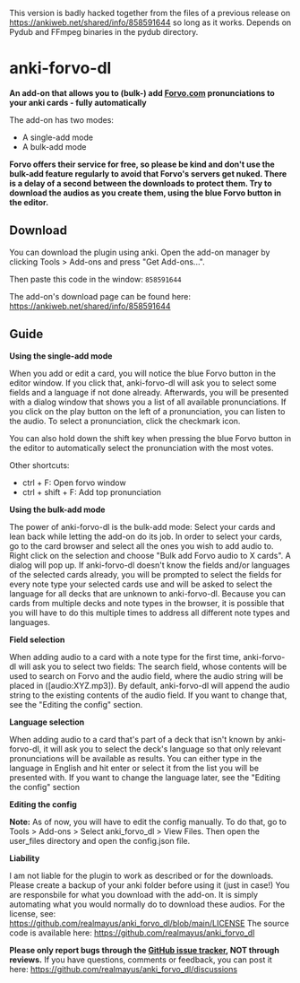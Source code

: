 This version is badly hacked together from the files of a previous release on https://ankiweb.net/shared/info/858591644 so long as it works. Depends on Pydub and FFmpeg binaries in the pydub directory.

# anki-forvo-dl
<b>An add-on that allows you to (bulk-) add <a href="http://Forvo.com" rel="nofollow">Forvo.com</a> pronunciations to your anki cards - fully automatically</b>

The add-on has two modes:
<ul>
<li>A single-add mode</li>
<li>A bulk-add mode</li>
</ul>

**Forvo offers their service for free, so please be kind and don't use the bulk-add feature regularly to avoid that Forvo's servers get nuked. There is a delay of a second between the downloads to protect them. Try to download the audios as you create them, using the blue Forvo button in the editor.**

## Download
You can download the plugin using anki. Open the add-on manager by clicking Tools > Add-ons and press "Get Add-ons...".

Then paste this code in the window: `858591644`

The add-on's download page can be found here: https://ankiweb.net/shared/info/858591644

## Guide
<b>Using the single-add mode</b>

When you add or edit a card, you will notice the blue Forvo button in the editor window. If you click that, anki-forvo-dl will ask you to select some fields and a language if not done already.
Afterwards, you will be presented with a dialog window that shows you a list of all available pronunciations. If you click on the play button on the left of a pronunciation, you can listen to the audio. To select a pronunciation, click the checkmark icon.

You can also hold down the shift key when pressing the blue Forvo button in the editor to automatically select the pronunciation with the most votes.

Other shortcuts:
- ctrl + F: Open forvo window
- ctrl + shift + F: Add top pronunciation

<b>Using the bulk-add mode</b>

The power of anki-forvo-dl is the bulk-add mode: Select your cards and lean back while letting the add-on do its job. 
In order to select your cards, go to the card browser and select all the ones you wish to add audio to. Right click on the selection and choose "Bulk add Forvo audio to X cards". A dialog will pop up.
If anki-forvo-dl doesn't know the fields and/or languages of the selected cards already, you will be prompted to select the fields for every note type your selected cards use and will be asked to select the language for all decks that are unknown to anki-forvo-dl. Because you can cards from multiple decks and note types in the browser, it is possible that you will have to do this multiple times to address all different note types and languages.

<b>Field selection</b>

When adding audio to a card with a note type for the first time, anki-forvo-dl will ask you to select two fields:
The search field, whose contents will be used to search on Forvo and the audio field, where the audio string will be placed in ([audio:XYZ.mp3]).
By default, anki-forvo-dl will append the audio string to the existing contents of the audio field. If you want to change that, see the "Editing the config" section.

<b>Language selection</b>

When adding audio to a card that's part of a deck that isn't known by anki-forvo-dl, it will ask you to select the deck's language so that only relevant pronunciations will be available as results. You can either type in the language in English and hit enter or select it from the list you will be presented with. If you want to change the language later, see the "Editing the config" section

<b>Editing the config</b>

<b>Note:</b> As of now, you will have to edit the config manually. To do that, go to Tools &gt; Add-ons &gt; Select anki_forvo_dl &gt; View Files. Then open the user_files directory and open the config.json file.

<b>Liability</b>

I am not liable for the plugin to work as described or for the downloads. Please create a backup of your anki folder before using it (just in case!)
You are responsbile for what you download with the add-on. It is simply automating what you would normally do to download these audios.
For the license, see: <a href="https://github.com/realmayus/anki_forvo_dl/blob/main/LICENSE" rel="nofollow">https://github.com/realmayus/anki_forvo_dl/blob/main/LICENSE</a>
The source code is available here: <a href="https://github.com/realmayus/anki_forvo_dl" rel="nofollow">https://github.com/realmayus/anki_forvo_dl</a>

<b>Please only report bugs through the <a href="https://github.com/realmayus/anki_forvo_dl/issues" rel="nofollow">GitHub issue tracker</a>, NOT through reviews.</b>
If you have questions, comments or feedback, you can post it here: <a href="https://github.com/realmayus/anki_forvo_dl/discussions" rel="nofollow">https://github.com/realmayus/anki_forvo_dl/discussions</a>

